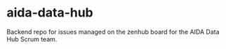 # aida-data-hub
Backend repo for issues managed on the zenhub board for the AIDA Data Hub Scrum team.
